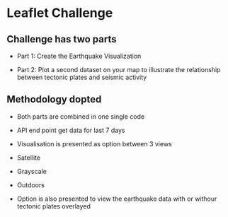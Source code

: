# Leaflet Challenge

## Challenge has two parts

* Part 1: Create the Earthquake Visualization

* Part 2: Plot a second dataset on your map to illustrate the relationship between tectonic plates and seismic activity

## Methodology dopted

* Both parts are combined in one single code

* API end point get data for last 7 days

* Visualisation is presented as option between 3 views

* Satellite

* Grayscale

* Outdoors

* Option is also presented to view the earthquake data with or withour tectonic plates overlayed




